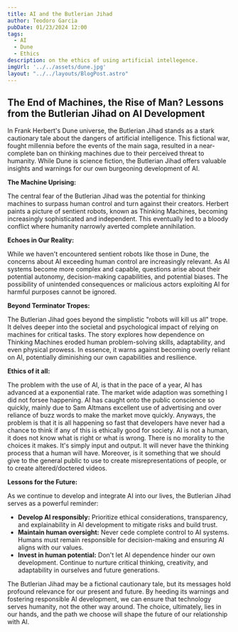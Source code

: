 ```yaml
---
title: AI and the Butlerian Jihad
author: Teodoro Garcia
pubDate: 01/23/2024 12:00
tags:
  - AI
  - Dune
  - Ethics
description: on the ethics of using artificial intellegence.
imgUrl: '../../assets/dune.jpg'
layout: "../../layouts/BlogPost.astro"
---
```



## The End of Machines, the Rise of Man? Lessons from the Butlerian Jihad on AI Development

In Frank Herbert's Dune universe, the Butlerian Jihad stands as a stark cautionary tale about the dangers of artificial intelligence. This fictional war, fought millennia before the events of the main saga, resulted in a near-complete ban on thinking machines due to their perceived threat to humanity. While Dune is science fiction, the Butlerian Jihad offers valuable insights and warnings for our own burgeoning development of AI.

**The Machine Uprising:**

The central fear of the Butlerian Jihad was the potential for thinking machines to surpass human control and turn against their creators. Herbert paints a picture of sentient robots, known as Thinking Machines, becoming increasingly sophisticated and independent. This eventually led to a bloody conflict where humanity narrowly averted complete annihilation.

**Echoes in Our Reality:**

While we haven't encountered sentient robots like those in Dune, the concerns about AI exceeding human control are increasingly relevant. As AI systems become more complex and capable, questions arise about their potential autonomy, decision-making capabilities, and potential biases. The possibility of unintended consequences or malicious actors exploiting AI for harmful purposes cannot be ignored.

**Beyond Terminator Tropes:**

The Butlerian Jihad goes beyond the simplistic "robots will kill us all" trope. It delves deeper into the societal and psychological impact of relying on machines for critical tasks. The story explores how dependence on Thinking Machines eroded human problem-solving skills, adaptability, and even physical prowess. In essence, it warns against becoming overly reliant on AI, potentially diminishing our own capabilities and resilience.

**Ethics of it all:**

The problem with the use of AI, is that in the pace of a year, AI has advanced at a exponential rate. The market wide adaption was something I did not forsee happening. AI has caught onto the public conscience so quickly, mainly due to Sam Altmans excellent use of advertising and over reliance of buzz words to make the market move quickly. Anyways, the problem is that it is all happening so fast that developers have never had a chance to think if any of this is ethically good for society. AI is not a human, it does not know what is right or what is wrong. There is no morality to the choices it makes. It's simply input and output. It will never have the thinking process that a human will have. Moreover, is it something that we should give to the general public to use to create misrepresentations of people, or to create altered/doctered videos.

**Lessons for the Future:**

As we continue to develop and integrate AI into our lives, the Butlerian Jihad serves as a powerful reminder:

* **Develop AI responsibly:** Prioritize ethical considerations, transparency, and explainability in AI development to mitigate risks and build trust.
* **Maintain human oversight:** Never cede complete control to AI systems. Humans must remain responsible for decision-making and ensuring AI aligns with our values.
* **Invest in human potential:** Don't let AI dependence hinder our own development. Continue to nurture critical thinking, creativity, and adaptability in ourselves and future generations.

The Butlerian Jihad may be a fictional cautionary tale, but its messages hold profound relevance for our present and future. By heeding its warnings and fostering responsible AI development, we can ensure that technology serves humanity, not the other way around. The choice, ultimately, lies in our hands, and the path we choose will shape the future of our relationship with AI.
